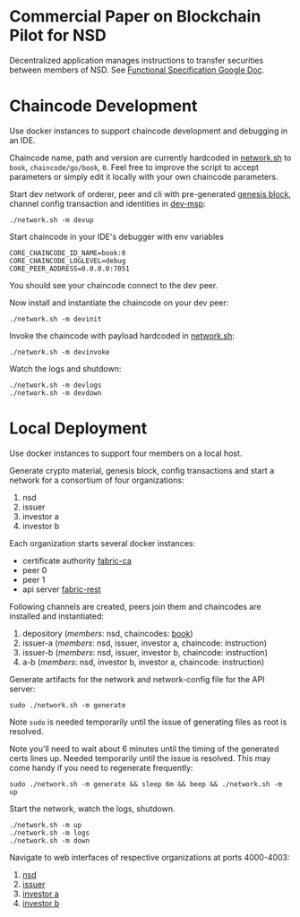 # Commercial Paper on Blockchain Pilot for NSD

Decentralized application manages instructions to transfer securities between members of NSD.
See [Functional Specification Google Doc](https://docs.google.com/document/d/1N2PjBoSN_M2hXXtBFyUv9HACu0Q-6WWqCv_TRcdIS8Y/edit?usp=sharing).

# Chaincode Development

Use docker instances to support chaincode development and debugging in an IDE.

Chaincode name, path and version are currently hardcoded in [network.sh](network.sh) to `book`, `chaincode/go/book`, `0`.
Feel free to improve the script to accept parameters or simply edit it locally with your own chaincode parameters.   

Start dev network of orderer, peer and cli with pre-generated [genesis block](ledger/dev-genesis.block), 
channel config transaction and identities in [dev-msp](ledger/dev-msp):

`./network.sh -m devup` 

Start chaincode in your IDE's debugger with env variables

```
CORE_CHAINCODE_ID_NAME=book:0
CORE_CHAINCODE_LOGLEVEL=debug
CORE_PEER_ADDRESS=0.0.0.0:7051
```

You should see your chaincode connect to the dev peer. 

Now install and instantiate the chaincode on your dev peer:

`./network.sh -m devinit`

Invoke the chaincode with payload hardcoded in [network.sh](network.sh):

`./network.sh -m devinvoke`

Watch the logs and shutdown:

```
./network.sh -m devlogs
./network.sh -m devdown
```

# Local Deployment

Use docker instances to support four members on a local host.

Generate crypto material, genesis block, config transactions and start a network for a consortium of four organizations:

1. nsd
1. issuer
1. investor a
1. investor b

Each organization starts several docker instances:

- certificate authority [fabric-ca](https://github.com/hyperledger/fabric-ca)
- peer 0
- peer 1
- api server [fabric-rest](https://github.com/Altoros/fabric-rest)

Following channels are created, peers join them and chaincodes are installed and instantiated:

1. depository (*members*: nsd, chaincodes: [book](chaincode/go/book))
1. issuer-a (*members*: nsd, issuer, investor a, chaincode: instruction)
1. issuer-b (*members*: nsd, issuer, investor b, chaincode: instruction)
1. a-b (*members*: nsd, investor b, investor a, chaincode: instruction)

Generate artifacts for the network and network-config file for the API server:

`sudo ./network.sh -m generate`

Note `sudo` is needed temporarily until the issue of generating files as root is resolved.

Note you'll need to wait about 6 minutes until the timing of the generated certs lines up. 
Needed temporarily until the issue is resolved. This may come handy if you need to regenerate frequently:

`sudo ./network.sh -m generate && sleep 6m && beep && ./network.sh -m up`

Start the network, watch the logs, shutdown.

```
./network.sh -m up
./network.sh -m logs
./network.sh -m down
```

Navigate to web interfaces of respective organizations at ports 4000-4003:

1. [nsd](http://localhost:4000)
1. [issuer](http://localhost:4001)
1. [investor a](http://localhost:4002)
1. [investor b](http://localhost:4003)

